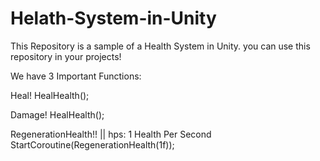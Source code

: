 # Helath-System-in-Unity
This Repository is a sample of a Health System in Unity. you can use this repository in your projects!

We have 3 Important Functions:

Heal!
HealHealth();

Damage!
HealHealth();

RegenerationHealth!! || hps: 1 Health Per Second
StartCoroutine(RegenerationHealth(1f));
